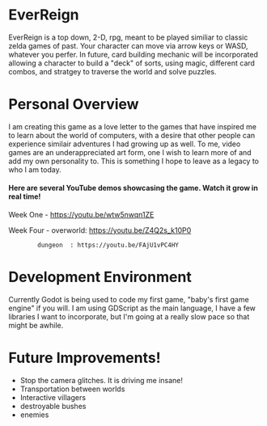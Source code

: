 # EverReign

EverReign is a top down, 2-D, rpg, meant to be played similiar to classic zelda games of past. 
Your character can move via arrow keys or WASD, whatever you perfer. In future, card building mechanic will be incorporated allowing a character to build a "deck" of sorts, using magic, different card combos, and stratgey to traverse the world and solve puzzles. 

# Personal Overview
I am creating this game as a love letter to the games that have inspired me to learn about the world of computers, with a desire that other people can experience similair adventures I had growing up as well. To me, video games are an underappreciated art form, one I wish to learn more of and add my own personality to. This is something I hope to leave as a legacy to who I am today. 

#### Here are several YouTube demos showcasing the game. Watch it grow in real time!

Week One - https://youtu.be/wtw5nwqn1ZE

Week Four - overworld: https://youtu.be/Z4Q2s_k10P0 
            
            dungeon  : https://youtu.be/FAjU1vPC4HY

# Development Environment
Currently Godot is being used to code my first game, "baby's first game engine" if you will. I am using GDScript as the main language, I have a few libraries I want to incorporate, but I'm going at a really slow pace so that might be awhile. 

# Future Improvements!
* Stop the camera glitches. It is driving me insane!
* Transportation between worlds
* Interactive villagers
* destroyable bushes
* enemies
